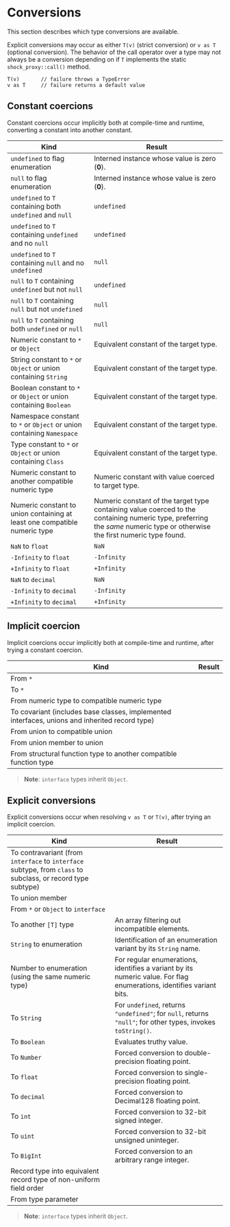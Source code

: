 # Conversions

This section describes which type conversions are available.

Explicit conversions may occur as either `T(v)` (strict conversion) or `v as T` (optional conversion). The behavior of the call operator over a type may not always be a conversion depending on if `T` implements the static `shock_proxy::call()` method.

```
T(v)       // failure throws a TypeError
v as T     // failure returns a default value
```

## Constant coercions

Constant coercions occur implicitly both at compile-time and runtime, converting a constant into another constant.

| Kind                                      | Result                   |
| ----------------------------------------- | ------------------------ |
| `undefined` to flag enumeration           | Interned instance whose value is zero (**0**). |
| `null` to flag enumeration                | Interned instance whose value is zero (**0**). |
| `undefined` to `T` containing both `undefined` and `null` | `undefined` |
| `undefined` to `T` containing `undefined` and no `null`   | `undefined` |
| `undefined` to `T` containing `null` and no `undefined`   | `null` |
| `null` to `T` containing `undefined` but not `null`       | `undefined` |
| `null` to `T` containing `null` but not `undefined`       | `null` |
| `null` to `T` containing both `undefined` or `null`       | `null` |
| Numeric constant to `*` or `Object`  | Equivalent constant of the target type. |
| String constant to `*` or `Object` or union containing `String` | Equivalent constant of the target type. |
| Boolean constant to `*` or `Object` or union containing `Boolean` | Equivalent constant of the target type. |
| Namespace constant to `*` or `Object` or union containing `Namespace` | Equivalent constant of the target type. |
| Type constant to `*` or `Object` or union containing `Class` | Equivalent constant of the target type. |
| Numeric constant to another compatible numeric type | Numeric constant with value coerced to target type. |
| Numeric constant to union containing at least one compatible numeric type | Numeric constant of the target type containing value coerced to the containing numeric type, preferring the *same* numeric type or otherwise the first numeric type found. |
| `NaN` to `float`         | `NaN` |
| `-Infinity` to `float`   | `-Infinity` |
| `+Infinity` to `float`   | `+Infinity` |
| `NaN` to `decimal`       | `NaN` |
| `-Infinity` to `decimal` | `-Infinity` |
| `+Infinity` to `decimal` | `+Infinity` |

## Implicit coercion

Implicit coercions occur implicitly both at compile-time and runtime, after trying a constant coercion.

| Kind                                      | Result                   |
| ----------------------------------------- | ------------------------ |
| From `*`                                  | |
| To `*`                                    | |
| From numeric type to compatible numeric type | |
| To covariant (includes base classes, implemented interfaces, unions and inherited record type) | |
| From union to compatible union            | |
| From union member to union                | |
| From structural function type to another compatible function type | |

> **Note**: `interface` types inherit `Object`.

## Explicit conversions

Explicit conversions occur when resolving `v as T` or `T(v)`, after trying an implicit coercion.

| Kind                                      | Result                  |
| ----------------------------------------- | ----------------------- |
| To contravariant (from `interface` to `interface` subtype, from `class` to subclass, or record type subtype)  | |
| To union member                           | |
| From `*` or `Object` to `interface`       | |
| To another `[T]` type                     | An array filtering out incompatible elements. |
| `String` to enumeration                   | Identification of an enumeration variant by its `String` name. |
| Number to enumeration (using the same numeric type) | For regular enumerations, identifies a variant by its numeric value. For flag enumerations, identifies variant bits. |
| To `String`                               | For `undefined`, returns `"undefined"`; for `null`, returns `"null"`; for other types, invokes `toString()`. |
| To `Boolean`                              | Evaluates truthy value.  |
| To `Number`                               | Forced conversion to double-precision floating point. |
| To `float`                                | Forced conversion to single-precision floating point. |
| To `decimal`                              | Forced conversion to Decimal128 floating point. |
| To `int`                                  | Forced conversion to 32-bit signed integer. |
| To `uint`                                 | Forced conversion to 32-bit unsigned uninteger. |
| To `BigInt`                               | Forced conversion to an arbitrary range integer. |
| Record type into equivalent record type of non-uniform field order | |
| From type parameter                       | |

> **Note**: `interface` types inherit `Object`.